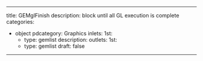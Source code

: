 
---
title: GEMglFinish
description: block until all GL execution is complete
categories:
  - object
pdcategory: Graphics
inlets:
  1st:
    - type: gemlist
      description:
outlets:
  1st:
    - type: gemlist
draft: false
---

